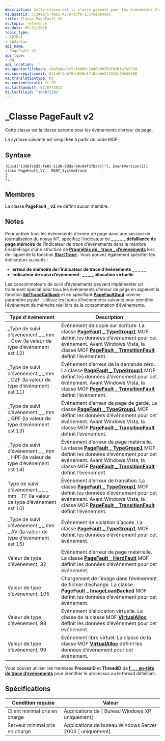 ```yaml
---
description: Cette classe est la classe parente pour les événements d’erreur de page. La syntaxe suivante est simplifiée à partir du code MOF.
ms.assetid: cc349e75-fe81-427e-8cf9-15c76e8e4dad
title: Classe PageFault_V2
ms.topic: reference
ms.date: 05/31/2018
topic_type:
- APIRef
- kbSyntax
api_name:
- PageFault_V2
api_type:
- NA
api_location: ''
ms.openlocfilehash: a545e8ae7c5afb000c26d89d9359f620fa7a653d
ms.sourcegitcommit: 831e8f3db78ab820e1710cede244553c70e50500
ms.translationtype: MT
ms.contentlocale: fr-FR
ms.lasthandoff: 01/07/2021
ms.locfileid: "104972191"
---
```

# <a name="pagefault_v2-class"></a>\_Classe PageFault v2

Cette classe est la classe parente pour les événements d’erreur de page.

La syntaxe suivante est simplifiée à partir du code MOF.

## <a name="syntax"></a>Syntaxe

``` syntax
[Guid("{3d6fa8d3-fe05-11d0-9dda-00c04fd7ba7c}"), EventVersion(2)]
class PageFault_V2 : MSNT_SystemTrace
{
};
```

## <a name="members"></a>Membres

La classe **PageFault \_ v2** ne définit aucun membre.

## <a name="remarks"></a>Notes

Pour activer tous les événements d’erreur de page dans une session de journalisation du noyau NT, spécifiez l’indicateur de  **\_ \_ \_ \_ \_ défaillance de page mémoire** de l’indicateur de trace d’événements dans le membre EnableFlags d’une structure de [**Propriétés de \_ trace \_ d’événements**](/windows/win32/api/evntrace/ns-evntrace-event_trace_properties) lors de l’appel de la fonction [**StartTrace**](/windows/win32/api/evntrace/nf-evntrace-starttracea) . Vous pouvez également spécifier les indicateurs suivants :

-   **erreur de mémoire de l’indicateur de trace d’événements \_ \_ \_ \_ \_**
-   **indicateur de suivi d’événement- \_ \_ \_ \_ allocation virtuelle**

Les consommateurs de suivi d’événements peuvent implémenter un traitement spécial pour tous les événements d’erreur de page en appelant la fonction [**SetTraceCallback**](/windows/win32/api/evntrace/nf-evntrace-settracecallback) et en spécifiant [**PageFaultGuid**](nt-kernel-logger-constants.md) comme paramètre *pguid* . Utilisez les types d’événements suivants pour identifier l’événement de mémoire réel lors de la consommation d’événements.



| Type d'événement                                                     | Description                                                                                                                                                                                                                                                  |
|----------------------------------------------------------------|--------------------------------------------------------------------------------------------------------------------------------------------------------------------------------------------------------------------------------------------------------------|
| \_Type de suivi d’événement \_ \_ mm \_ Cow (la valeur de type d’événement est 12)<br/> | Événement de copie sur écriture. La classe [**PageFault \_ TypeGroup1**](pagefault-typegroup1.md) MOF définit les données d’événement pour cet événement. Avant Windows Vista, la classe MOF [**PageFault \_ TransitionFault**](pagefault-transitionfault.md) définit l’événement.     |
| \_Type de suivi d’événement \_ \_ mm \_ DZF (la valeur de type d’événement est 11)<br/> | Événement d’erreur de la demande zéro. La classe [**PageFault \_ TypeGroup1**](pagefault-typegroup1.md) MOF définit les données d’événement pour cet événement. Avant Windows Vista, la classe MOF [**PageFault \_ TransitionFault**](pagefault-transitionfault.md) définit l’événement. |
| \_Type de suivi d’événement \_ \_ mm \_ GPF (la valeur de type d’événement est 13)<br/> | Événement d’erreur de page de garde. La classe [**PageFault \_ TypeGroup1**](pagefault-typegroup1.md) MOF définit les données d’événement pour cet événement. Avant Windows Vista, la classe MOF [**PageFault \_ TransitionFault**](pagefault-transitionfault.md) définit l’événement.  |
| \_Type de suivi d’événement \_ \_ mm \_ HPF (la valeur de type d’événement est 14)<br/> | Événement d’erreur de page matérielle. La classe [**PageFault \_ TypeGroup1**](pagefault-typegroup1.md) MOF définit les données d’événement pour cet événement. Avant Windows Vista, la classe MOF [**PageFault \_ TransitionFault**](pagefault-transitionfault.md) définit l’événement.   |
| Type de suivi d’événement \_ \_ \_ mm \_ TF (la valeur de type d’événement est 10)<br/>  | Événement d’erreur de transition. La classe [**PageFault \_ TypeGroup1**](pagefault-typegroup1.md) MOF définit les données d’événement pour cet événement. Avant Windows Vista, la classe MOF [**PageFault \_ TransitionFault**](pagefault-transitionfault.md) définit l’événement.  |
| \_Type de suivi d’événement \_ \_ mm \_ AV (la valeur de type d’événement est 15)<br/>  | Événement de violation d’accès. La classe [**PageFault \_ TypeGroup1**](pagefault-typegroup1.md) MOF définit les données d’événement pour cet événement.                                                                                                                           |
| Valeur de type d’événement, 32                                           | Événement d’erreur de page matérielle. La classe [**PageFault \_ HardFault**](pagefault-hardfault.md) MOF définit les données d’événement pour cet événement.                                                                                                                               |
| Valeur de type d’événement, 105                                          | Chargement de l’image dans l’événement de fichier d’échange. La classe [**PageFault \_ ImageLoadBacked**](pagefault-imageloadbacked.md) MOF définit les données d’événement pour cet événement.                                                                                                          |
| Valeur de type d’événement, 98                                           | Événement d’allocation virtuelle. La classe de la classe MOF [**VirtualAlloc**](pagefault-virtualalloc.md) définit les données d’événement pour cet événement.                                                                                                                                |
| Valeur de type d’événement, 99                                           | Événement libre virtuel. La classe de la classe MOF [**VirtualAlloc**](pagefault-virtualalloc.md) définit les données d’événement pour cet événement.                                                                                                                                      |



 

Vous pouvez utiliser les membres **ProcessID** et **ThreadID** de [**l' \_ \_ en-tête de trace d’événements**](/windows/win32/api/evntrace/ns-evntrace-event_trace_header) pour identifier le processus ou le thread défaillant.

## <a name="requirements"></a>Spécifications



| Condition requise | Valeur |
|-------------------------------------|------------------------------------------------------|
| Client minimal pris en charge<br/> | Applications de \[ Bureau Windows XP uniquement\]<br/>          |
| Serveur minimal pris en charge<br/> | Applications de bureau Windows Server 2003 \[ uniquement\]<br/> |



 

 

